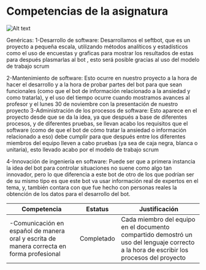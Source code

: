 # Competencias de la asignatura
![Alt text](https://github.com/Fismael18/StefBot/blob/main/Imagenes%20StefBot/15.jpg)

Genéricas:
1-Desarrollo de software:
Desarrollamos el seftbot, que es un proyecto a pequeña escala, utilizando métodos analíticos y estadísticos como el uso de encuestas y graficas para mostrar los resultados de estas para después plasmarlas al bot , esto será posible gracias al uso del modelo de trabajo scrum

2-Mantenimiento de software:
Esto ocurre en nuestro proyecto a la hora de hacer el desarrollo y a la hora de probar partes del bot para que sean funcionales (como que el bot de información relacionado a la ansiedad y como tratarla), y el uso del tiempo ocurre cuando mostramos avances al profesor y el lunes 30 de noviembre con la presentación de nuestro proyecto 
3-Administración de los procesos de software:
Esto aparece en el proyecto desde que se da la idea, ya que después a base de diferentes procesos, y de diferentes pruebas, se llevan acabo los requisitos que el software (como de que el bot de cómo tratar la ansiedad o información relacionado a eso) debe cumplir para que después entre los diferentes miembros del equipo lleven a cabo pruebas (ya sea de caja negra, blanca o unitaria), esto llevado acabo por el modelo de trabajo scrum

4-Innovación de ingeniería en software:
Puede ser que a primera instancia la idea del bot para controlar situaciones no suene como algo tan innovador, pero lo que diferencia a este bot de otro de los que podrían ser de su mismo tipo es que este bot va usar información real de expertos en el tema, y, también contara con que fue hecho con personas reales la obtención de los datos para el desarrollo del bot.

|Competencia| 	Estatus|	Justificación|
| ------------- | ------------- |------------- |
-Comunicación en español de manera oral y escrita de manera correcta en forma profesional|	Completado |	Cada miembro del equipo en el documento compartido demostró un uso del lenguaje correcto a la hora de escribir los procesos del proyecto| 

